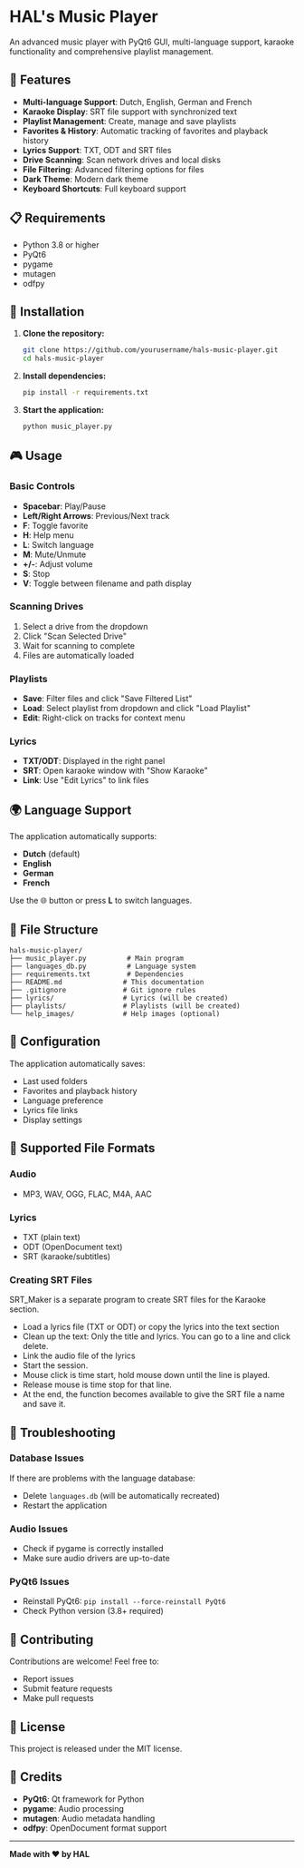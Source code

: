 # HAL's Music Player

An advanced music player with PyQt6 GUI, multi-language support, karaoke functionality and comprehensive playlist management.

## 🎵 Features

- **Multi-language Support**: Dutch, English, German and French
- **Karaoke Display**: SRT file support with synchronized text
- **Playlist Management**: Create, manage and save playlists
- **Favorites & History**: Automatic tracking of favorites and playback history
- **Lyrics Support**: TXT, ODT and SRT files
- **Drive Scanning**: Scan network drives and local disks
- **File Filtering**: Advanced filtering options for files
- **Dark Theme**: Modern dark theme
- **Keyboard Shortcuts**: Full keyboard support

## 📋 Requirements

- Python 3.8 or higher
- PyQt6
- pygame
- mutagen
- odfpy

## 🚀 Installation

1. **Clone the repository:**
   ```bash
   git clone https://github.com/yourusername/hals-music-player.git
   cd hals-music-player
   ```

2. **Install dependencies:**
   ```bash
   pip install -r requirements.txt
   ```

3. **Start the application:**
   ```bash
   python music_player.py
   ```

## 🎮 Usage

### Basic Controls
- **Spacebar**: Play/Pause
- **Left/Right Arrows**: Previous/Next track
- **F**: Toggle favorite
- **H**: Help menu
- **L**: Switch language
- **M**: Mute/Unmute
- **+/-**: Adjust volume
- **S**: Stop
- **V**: Toggle between filename and path display

### Scanning Drives
1. Select a drive from the dropdown
2. Click "Scan Selected Drive"
3. Wait for scanning to complete
4. Files are automatically loaded

### Playlists
- **Save**: Filter files and click "Save Filtered List"
- **Load**: Select playlist from dropdown and click "Load Playlist"
- **Edit**: Right-click on tracks for context menu

### Lyrics
- **TXT/ODT**: Displayed in the right panel
- **SRT**: Open karaoke window with "Show Karaoke"
- **Link**: Use "Edit Lyrics" to link files

## 🌍 Language Support

The application automatically supports:
- **Dutch** (default)
- **English**
- **German**
- **French**

Use the 🌐 button or press **L** to switch languages.

## 📁 File Structure

```
hals-music-player/
├── music_player.py          # Main program
├── languages_db.py          # Language system
├── requirements.txt         # Dependencies
├── README.md               # This documentation
├── .gitignore              # Git ignore rules
├── lyrics/                 # Lyrics (will be created)
├── playlists/              # Playlists (will be created)
└── help_images/            # Help images (optional)
```

## 🔧 Configuration

The application automatically saves:
- Last used folders
- Favorites and playback history
- Language preference
- Lyrics file links
- Display settings

## 🎵 Supported File Formats

### Audio
- MP3, WAV, OGG, FLAC, M4A, AAC

### Lyrics
- TXT (plain text)
- ODT (OpenDocument text)
- SRT (karaoke/subtitles)

### Creating SRT Files
SRT_Maker is a separate program to create SRT files for the Karaoke section.

- Load a lyrics file (TXT or ODT) or copy the lyrics into the text section
- Clean up the text: Only the title and lyrics. You can go to a line and click delete.
- Link the audio file of the lyrics
- Start the session.
- Mouse click is time start, hold mouse down until the line is played.
- Release mouse is time stop for that line.
- At the end, the function becomes available to give the SRT file a name and save it.

## 🐛 Troubleshooting

### Database Issues
If there are problems with the language database:
- Delete `languages.db` (will be automatically recreated)
- Restart the application

### Audio Issues
- Check if pygame is correctly installed
- Make sure audio drivers are up-to-date

### PyQt6 Issues
- Reinstall PyQt6: `pip install --force-reinstall PyQt6`
- Check Python version (3.8+ required)

## 🤝 Contributing

Contributions are welcome! Feel free to:
- Report issues
- Submit feature requests
- Make pull requests

## 📄 License

This project is released under the MIT license.

## 🙏 Credits

- **PyQt6**: Qt framework for Python
- **pygame**: Audio processing
- **mutagen**: Audio metadata handling
- **odfpy**: OpenDocument format support

---

**Made with ❤️ by HAL** 
